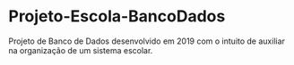 # Projeto-Escola-BancoDados
Projeto de Banco de Dados desenvolvido em 2019 com o intuito de auxiliar na organização de um sistema escolar.
